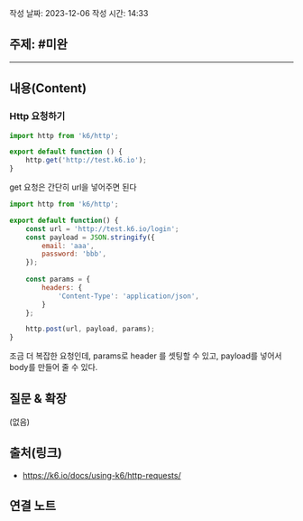 작성 날짜: 2023-12-06
작성 시간: 14:33

## 주제: #미완

----
## 내용(Content)

### Http 요청하기
```js
import http from 'k6/http';

export default function () {
	http.get('http://test.k6.io');
}
```

get 요청은 간단히 url을 넣어주면 된다


```js
import http from 'k6/http';

export default function() {
    const url = 'http://test.k6.io/login';
    const payload = JSON.stringify({
        email: 'aaa',
        password: 'bbb',
    });
    
    const params = {
        headers: {
            'Content-Type': 'application/json',
        }
    };

    http.post(url, payload, params);
}
```

조금 더 복잡한 요청인데, params로 header 를 셋팅할 수 있고, payload를 넣어서 body를 만들어 줄 수 있다.


## 질문 & 확장

(없음)

## 출처(링크)
- https://k6.io/docs/using-k6/http-requests/

## 연결 노트










